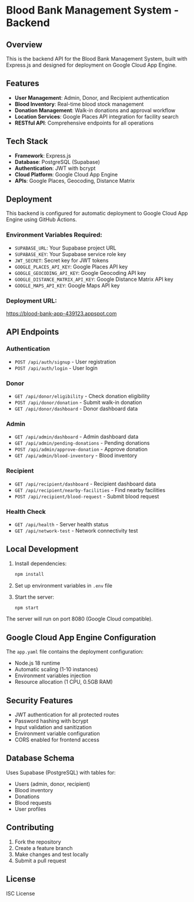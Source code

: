 # Blood Bank Management System - Backend

## Overview
This is the backend API for the Blood Bank Management System, built with Express.js and designed for deployment on Google Cloud App Engine.

## Features
- **User Management**: Admin, Donor, and Recipient authentication
- **Blood Inventory**: Real-time blood stock management
- **Donation Management**: Walk-in donations and approval workflow
- **Location Services**: Google Places API integration for facility search
- **RESTful API**: Comprehensive endpoints for all operations

## Tech Stack
- **Framework**: Express.js
- **Database**: PostgreSQL (Supabase)
- **Authentication**: JWT with bcrypt
- **Cloud Platform**: Google Cloud App Engine
- **APIs**: Google Places, Geocoding, Distance Matrix

## Deployment
This backend is configured for automatic deployment to Google Cloud App Engine using GitHub Actions.

### Environment Variables Required:
- `SUPABASE_URL`: Your Supabase project URL
- `SUPABASE_KEY`: Your Supabase service role key
- `JWT_SECRET`: Secret key for JWT tokens
- `GOOGLE_PLACES_API_KEY`: Google Places API key
- `GOOGLE_GEOCODING_API_KEY`: Google Geocoding API key
- `GOOGLE_DISTANCE_MATRIX_API_KEY`: Google Distance Matrix API key
- `GOOGLE_MAPS_API_KEY`: Google Maps API key

### Deployment URL:
https://blood-bank-app-439123.appspot.com

## API Endpoints

### Authentication
- `POST /api/auth/signup` - User registration
- `POST /api/auth/login` - User login

### Donor
- `GET /api/donor/eligibility` - Check donation eligibility
- `POST /api/donor/donation` - Submit walk-in donation
- `GET /api/donor/dashboard` - Donor dashboard data

### Admin
- `GET /api/admin/dashboard` - Admin dashboard data
- `GET /api/admin/pending-donations` - Pending donations
- `POST /api/admin/approve-donation` - Approve donation
- `GET /api/admin/blood-inventory` - Blood inventory

### Recipient
- `GET /api/recipient/dashboard` - Recipient dashboard data
- `GET /api/recipient/nearby-facilities` - Find nearby facilities
- `POST /api/recipient/blood-request` - Submit blood request

### Health Check
- `GET /api/health` - Server health status
- `GET /api/network-test` - Network connectivity test

## Local Development

1. Install dependencies:
   ```bash
   npm install
   ```

2. Set up environment variables in `.env` file

3. Start the server:
   ```bash
   npm start
   ```

The server will run on port 8080 (Google Cloud compatible).

## Google Cloud App Engine Configuration

The `app.yaml` file contains the deployment configuration:
- Node.js 18 runtime
- Automatic scaling (1-10 instances)
- Environment variables injection
- Resource allocation (1 CPU, 0.5GB RAM)

## Security Features
- JWT authentication for all protected routes
- Password hashing with bcrypt
- Input validation and sanitization
- Environment variable configuration
- CORS enabled for frontend access

## Database Schema
Uses Supabase (PostgreSQL) with tables for:
- Users (admin, donor, recipient)
- Blood inventory
- Donations
- Blood requests
- User profiles

## Contributing
1. Fork the repository
2. Create a feature branch
3. Make changes and test locally
4. Submit a pull request

## License
ISC License
